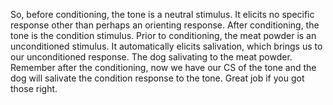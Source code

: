 So, before conditioning, the tone is a neutral stimulus. It elicits no specific
response other than perhaps an orienting response. After conditioning, the tone
is the condition stimulus. Prior to conditioning, the meat powder is an
unconditioned stimulus. It automatically elicits salivation, which brings us to
our unconditioned response. The dog salivating to the meat powder. Remember
after the conditioning, now we have our CS of the tone and the dog will
salivate the condition response to the tone. Great job if you got those right.
